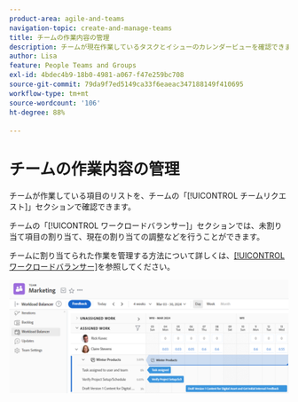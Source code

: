 ```yaml
---
product-area: agile-and-teams
navigation-topic: create-and-manage-teams
title: チームの作業内容の管理
description: チームが現在作業しているタスクとイシューのカレンダービューを確認できます。未割り当て項目の割り当て、現在の割り当ての調整などを行うことができます。
author: Lisa
feature: People Teams and Groups
exl-id: 4bdec4b9-18b0-4981-a067-f47e259bc708
source-git-commit: 79da9f7ed5149ca33f6eaeac347188149f410695
workflow-type: tm+mt
source-wordcount: '106'
ht-degree: 88%

---
```


# チームの作業内容の管理

チームが作業している項目のリストを、チームの「[!UICONTROL チームリクエスト]」セクションで確認できます。

チームの「[!UICONTROL ワークロードバランサー]」セクションでは、未割り当て項目の割り当て、現在の割り当ての調整などを行うことができます。

チームに割り当てられた作業を管理する方法について詳しくは、[[!UICONTROL ワークロードバランサー]](../../resource-mgmt/workload-balancer/assign-work-in-workload-balancer.md)を参照してください。

![ ワークロードバランサーを表示するチームページ ](assets/team-page-workload-balancer.png)
